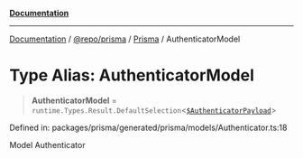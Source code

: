 [**Documentation**](../../../../../README.md)

***

[Documentation](../../../../../README.md) / [@repo/prisma](../../../README.md) / [Prisma](../README.md) / AuthenticatorModel

# Type Alias: AuthenticatorModel

> **AuthenticatorModel** = `runtime.Types.Result.DefaultSelection`\<[`$AuthenticatorPayload`]($AuthenticatorPayload.md)\>

Defined in: packages/prisma/generated/prisma/models/Authenticator.ts:18

Model Authenticator
